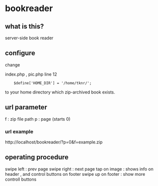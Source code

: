# bookreader## what is this?server-side book reader## configurechangeindex.php , pic.php line 12```	$define['HOME_DIR'] = '/home/tknr/';```to your home directory which zip-archived book exists.## url parameterf : zip file pathp : page (starts 0)### url examplehttp://localhost/bookreader/?p=0&f=example.zip## operating procedureswipe left : prev pageswipe right : next pagetap on image : shows info on header , and control buttons on footerswipe up on footer : show more controll buttons